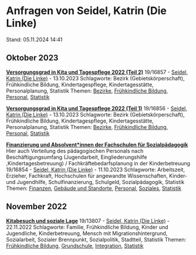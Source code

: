 # Anfragen von Seidel, Katrin (Die Linke)

Stand: 05.11.2024 14:41

## Oktober 2023
**[Versorgungsgrad in Kita und Tagespflege 2022 (Teil 2)](https://pardok.parlament-berlin.de/starweb/adis/citat/VT/19/SchrAnfr/S19-16857.pdf)**
19/16857 - [Seidel, Katrin (Die Linke)](autor_seidel_katrin_die_linke.md) - 13.10.2023
Schlagworte: Bezirk (Gebietskörperschaft), Frühkindliche Bildung, Kindertagespflege, Kindertagesstätte, Personalplanung, Statistik
Themen: [Bezirke](thema_bezirke.md), [Frühkindliche Bildung](thema_fruehkindliche_bildung.md), [Personal](thema_personal.md), [Statistik](thema_statistik.md)

**[Versorgungsgrad in Kita und Tagespflege 2022 (Teil 1)](https://pardok.parlament-berlin.de/starweb/adis/citat/VT/19/SchrAnfr/S19-16856.pdf)**
19/16856 - [Seidel, Katrin (Die Linke)](autor_seidel_katrin_die_linke.md) - 13.10.2023
Schlagworte: Bezirk (Gebietskörperschaft), Frühkindliche Bildung, Kindertagespflege, Kindertagesstätte, Personalplanung, Statistik
Themen: [Bezirke](thema_bezirke.md), [Frühkindliche Bildung](thema_fruehkindliche_bildung.md), [Personal](thema_personal.md), [Statistik](thema_statistik.md)

**[Finanzierung und Absolvent\*innen der Fachschulen für Sozialpädagogik](https://pardok.parlament-berlin.de/starweb/adis/citat/VT/19/SchrAnfr/S19-16854.pdf)**
Hier auch Verteilung des pädagogischen Personals nach Beschäftigungsumfang (Jugendarbeit, Eingliederungshilfe ,Kindertagesbetreuung) / Fachkräftebedarfsplanung in der Kinderbetreuung
19/16854 - [Seidel, Katrin (Die Linke)](autor_seidel_katrin_die_linke.md) - 11.10.2023
Schlagworte: Arbeitszeit, Erzieher, Fachkraft, Hochschulen für angewandte Wissenschaften, Kinder- und Jugendhilfe, Schulfinanzierung, Schulgeld, Sozialpädagogik, Statistik
Themen: [Finanzen](thema_finanzen.md), [Gebäude und Standorte](thema_gebaeude_und_standorte.md), [Personal](thema_personal.md), [Soziales](thema_soziales.md), [Statistik](thema_statistik.md)

## November 2022
**[Kitabesuch und soziale Lage](https://pardok.parlament-berlin.de/starweb/adis/citat/VT/19/SchrAnfr/S19-13807.pdf)**
19/13807 - [Seidel, Katrin (Die Linke)](autor_seidel_katrin_die_linke.md) - 22.11.2022
Schlagworte: Familie, Frühkindliche Bildung, Kinder und Jugendliche, Kinderbetreuung, Mensch mit Migrationshintergrund, Sozialarbeit, Sozialer Brennpunkt, Sozialpolitik, Stadtteil, Statistik
Themen: [Frühkindliche Bildung](thema_fruehkindliche_bildung.md), [Grundschule](thema_grundschule.md), [Integration](thema_integration.md), [Statistik](thema_statistik.md)

